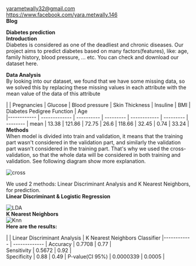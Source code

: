 
<yarametwally32@gmail.com>  
<https://www.facebook.com/yara.metwally.146>    
**Blog**  



**Diabetes prediction**   
**Introduction**    
Diabetes is considered as one of the deadliest and chronic diseases. Our project aims to predict diabetes based on many factors(features), like: age, family history, blood pressure, ... etc. You can check and download our dataset here.

**Data Analysis**   
By looking into our dataset, we found that we have some missing data, so we solved this by replacing these missing values in each attribute with the mean value of the data of this attribute


 |      | Pregnancies | Glucose | Blood pressure | Skin Thickness | Insuline | BMI |	Diabetes Pedigree Function |	Age   
|------------ | ------------- | ---------- | --------- | ------------ | --------- | -------- | 
mean | 13.38 | 	121.86 | 	72.75 | 	26.6 | 	118.66 | 	32.45 | 	0.74 | 	33.24 |   
**Methods**  
When model is divided into train and validation, it means that the training part wasn't considered in the validation part, and similarly the validation part wasn't considered in the training part. That's why we used the cross-validation, so that the whole data will be considered in both training and validation. See following diagram show more explanation.  

![cross](https://scontent-hbe1-1.xx.fbcdn.net/v/t1.15752-9/74173849_470629050231734_1191953158075580416_n.png?_nc_cat=101&_nc_ohc=-H7DITJIJyYAQmrQiJ1wTiALhAA3qlCeP4FbEQXu3caEALooNKbYK5kUw&_nc_ht=scontent-hbe1-1.xx&oh=a005546569f41c5beb50ff99de9c2be1&oe=5E71C7F3)
    
    
We used 2 methods: Linear Discriminant Analysis and K Nearest Neighbors, for prediction.  
**Linear Discriminant & Logistic Regression**    

![LDA](https://newonlinecourses.science.psu.edu/onlinecourses/sites/stat508/files/lesson09/image_01.gif)  
**K Nearest Neighbors**  
![Knn](https://www.researchgate.net/profile/Zainab_Sultani/publication/328146770/figure/fig3/AS:679495715536897@1539015811173/kNN-classification-example.ppm)  
**Here are the results:** 

 |               |  	Linear Discriminant Analysis | K Nearest Neighbors Classifier
|------------ | ------------- |
Accuracy      |	               0.7708     |          	0.77             |      
Sensitivity  |  	0.5672  |     	0.92   |  
Specificity  |  	0.88  |  	0.49  | 
P-value(CI 95%) |  	0.0000339 |  	0.0005  |



